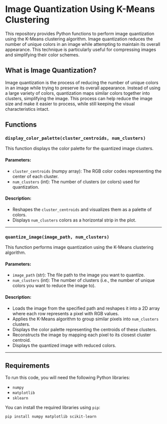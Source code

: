# Image Quantization Using K-Means Clustering

This repository provides Python functions to perform image quantization using the K-Means clustering algorithm. Image quantization reduces the number of unique colors in an image while attempting to maintain its overall appearance. This technique is particularly useful for compressing images and simplifying their color schemes.

## What is Image Quantization?

Image quantization is the process of reducing the number of unique colors in an image while trying to preserve its overall appearance. Instead of using a large variety of colors, quantization maps similar colors together into clusters, simplifying the image. This process can help reduce the image size and make it easier to process, while still keeping the visual characteristics intact.

## Functions

### `display_color_palette(cluster_centroids, num_clusters)`

This function displays the color palette for the quantized image clusters.

#### Parameters:
- `cluster_centroids` (numpy array): The RGB color codes representing the center of each cluster.
- `num_clusters` (int): The number of clusters (or colors) used for quantization.

#### Description:
- Reshapes the `cluster_centroids` and visualizes them as a palette of colors.
- Displays `num_clusters` colors as a horizontal strip in the plot.

---

### `quantize_image(image_path, num_clusters)`

This function performs image quantization using the K-Means clustering algorithm.

#### Parameters:
- `image_path` (str): The file path to the image you want to quantize.
- `num_clusters` (int): The number of clusters (i.e., the number of unique colors you want to reduce the image to).

#### Description:
- Loads the image from the specified path and reshapes it into a 2D array where each row represents a pixel with RGB values.
- Applies the K-Means algorithm to group similar pixels into `num_clusters` clusters.
- Displays the color palette representing the centroids of these clusters.
- Reconstructs the image by mapping each pixel to its closest cluster centroid.
- Displays the quantized image with reduced colors.

---

## Requirements

To run this code, you will need the following Python libraries:

- `numpy`
- `matplotlib`
- `sklearn`

You can install the required libraries using `pip`:

```bash
pip install numpy matplotlib scikit-learn
